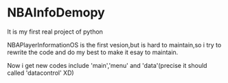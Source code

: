 # NBAInfoDemopy

It is my first real project of python

NBAPlayerInformationOS is the first vesion,but is hard to maintain,so i try to rewrite the code and do my best to make it esay to maintain.

Now i get new codes include 'main','menu' and 'data'(precise it should called 'datacontrol' XD)